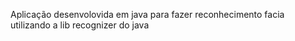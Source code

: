 Aplicação desenvolovida em java para fazer reconhecimento facia utilizando a lib recognizer do java
